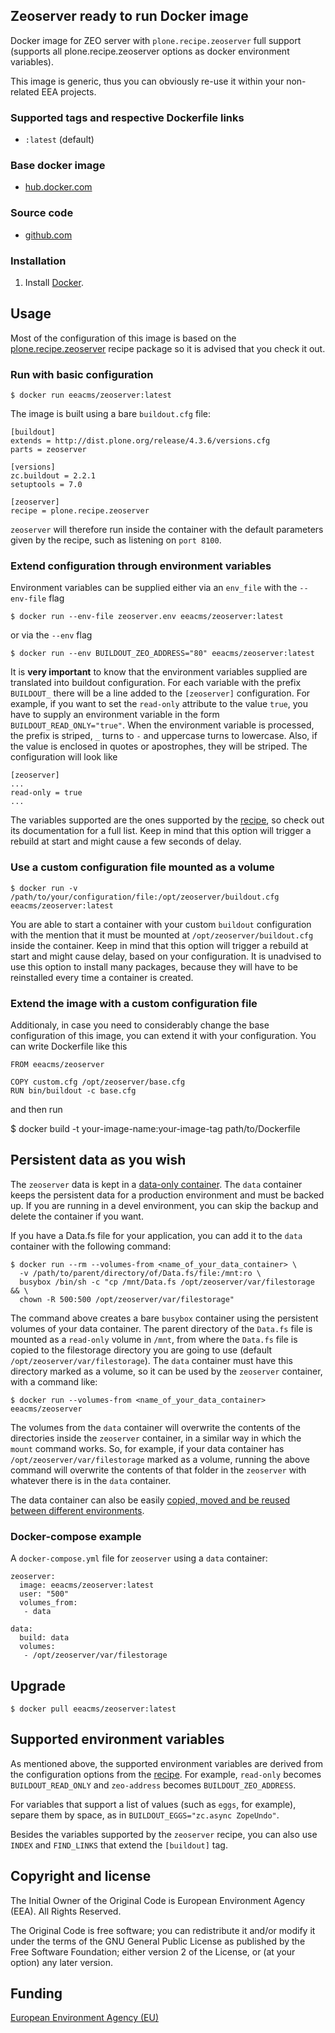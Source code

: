 ## Zeoserver ready to run Docker image

Docker image for ZEO server with `plone.recipe.zeoserver` full support
(supports all plone.recipe.zeoserver options as docker environment variables).

This image is generic, thus you can obviously re-use it within
your non-related EEA projects.

### Supported tags and respective Dockerfile links

  -  `:latest` (default)


### Base docker image

 - [hub.docker.com](https://registry.hub.docker.com/u/eeacms/zeoserver)


### Source code

  - [github.com](http://github.com/eea/eea.docker.zeoserver)


### Installation

1. Install [Docker](https://www.docker.com/).


## Usage

Most of the configuration of this image is based on the 
[plone.recipe.zeoserver](https://pypi.python.org/pypi/plone.recipe.zeoserver)
recipe package so it is advised that you check it out.

### Run with basic configuration

    $ docker run eeacms/zeoserver:latest

The image is built using a bare `buildout.cfg` file:

    [buildout]
    extends = http://dist.plone.org/release/4.3.6/versions.cfg
    parts = zeoserver

    [versions]
    zc.buildout = 2.2.1
    setuptools = 7.0

    [zeoserver]
    recipe = plone.recipe.zeoserver

`zeoserver` will therefore run inside the container with the default parameters given
by the recipe, such as listening on `port 8100`.

### Extend configuration through environment variables

Environment variables can be supplied either via an `env_file` with the `--env-file` flag
    
    $ docker run --env-file zeoserver.env eeacms/zeoserver:latest

or via the `--env` flag

    $ docker run --env BUILDOUT_ZEO_ADDRESS="80" eeacms/zeoserver:latest

It is **very important** to know that the environment variables supplied are translated
into buildout configuration. For each variable with the prefix `BUILDOUT_` there will be
a line added to the `[zeoserver]` configuration. For example, if you want to set the
`read-only` attribute to the value `true`, you have to supply an environment variable
in the form `BUILDOUT_READ_ONLY="true"`. When the environment variable is processed,
the prefix is striped, `_` turns to `-` and uppercase turns to lowercase. Also, if the
value is enclosed in quotes or apostrophes, they will be striped. The configuration will
look like

    [zeoserver]
    ...
    read-only = true
    ...

The variables supported are the ones supported by the [recipe](https://pypi.python.org/pypi/plone.recipe.zeoserver),
so check out its documentation for a full list. Keep in mind that this option will trigger
a rebuild at start and might cause a few seconds of delay.

### Use a custom configuration file mounted as a volume

    $ docker run -v /path/to/your/configuration/file:/opt/zeoserver/buildout.cfg eeacms/zeoserver:latest

You are able to start a container with your custom `buildout` configuration with the mention
that it must be mounted at `/opt/zeoserver/buildout.cfg` inside the container. Keep in mind
that this option will trigger a rebuild at start and might cause delay, based on your
configuration. It is unadvised to use this option to install many packages, because they will
have to be reinstalled every time a container is created.


### Extend the image with a custom configuration file

Additionaly, in case you need to considerably change the base configuration of this image,
you can extend it with your configuration. You can write Dockerfile like this

    FROM eeacms/zeoserver

    COPY custom.cfg /opt/zeoserver/base.cfg
    RUN bin/buildout -c base.cfg

and then run

   $ docker build -t your-image-name:your-image-tag path/to/Dockerfile

## Persistent data as you wish

The `zeoserver` data is kept in a [data-only container](https://medium.com/@ramangupta/why-docker-data-containers-are-good-589b3c6c749e).
The `data` container keeps the persistent data for a production environment and must be backed up. If you are running in a devel environment,
you can skip the backup and delete the container if you want.

If you have a Data.fs file for your application, you can add it to the `data` container with the following
command:

    $ docker run --rm --volumes-from <name_of_your_data_container> \
      -v /path/to/parent/directory/of/Data.fs/file:/mnt:ro \
      busybox /bin/sh -c "cp /mnt/Data.fs /opt/zeoserver/var/filestorage && \
      chown -R 500:500 /opt/zeoserver/var/filestorage"

The command above creates a bare `busybox` container using the persistent volumes of your data container.
The parent directory of the `Data.fs` file is mounted as a `read-only` volume in `/mnt`, from where the
`Data.fs` file is copied to the filestorage directory you are going to use (default `/opt/zeoserver/var/filestorage`).
The `data` container must have this directory marked as a volume, so it can be used by the `zeoserver` container,
with a command like:

    $ docker run --volumes-from <name_of_your_data_container> eeacms/zeoserver

The volumes from the `data` container will overwrite the contents of the directories inside the `zeoserver`
container, in a similar way in which the `mount` command works. So, for example, if your data container
has `/opt/zeoserver/var/filestorage` marked as a volume, running the above command will overwrite the
contents of that folder in the `zeoserver` with whatever there is in the `data` container.

The data container can also be easily [copied, moved and be reused between different environments](https://docs.docker.com/userguide/dockervolumes/#backup-restore-or-migrate-data-volumes).

### Docker-compose example

A `docker-compose.yml` file for `zeoserver` using a `data` container:

    zeoserver:
      image: eeacms/zeoserver:latest
      user: "500"
      volumes_from:
       - data

    data:
      build: data
      volumes:
       - /opt/zeoserver/var/filestorage

## Upgrade

    $ docker pull eeacms/zeoserver:latest


## Supported environment variables ##

As mentioned above, the supported environment variables are derived from the configuration options
from the [recipe](https://pypi.python.org/pypi/plone.recipe.zeoserver). For example, `read-only`
becomes `BUILDOUT_READ_ONLY` and `zeo-address` becomes `BUILDOUT_ZEO_ADDRESS`.

For variables that support a list of values (such as `eggs`, for example), separe them by space, as
in `BUILDOUT_EGGS="zc.async ZopeUndo"`.

Besides the variables supported by the `zeoserver` recipe, you can also use `INDEX` and `FIND_LINKS`
that extend the `[buildout]` tag.

## Copyright and license

The Initial Owner of the Original Code is European Environment Agency (EEA).
All Rights Reserved.

The Original Code is free software;
you can redistribute it and/or modify it under the terms of the GNU
General Public License as published by the Free Software Foundation;
either version 2 of the License, or (at your option) any later
version.


## Funding

[European Environment Agency (EU)](http://eea.europa.eu)
